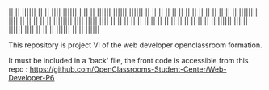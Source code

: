 ||    ||  ||||||  ||     ||        ||||       ||||||||  ||    ||  ||||||  ||||||   ||||||
||    ||  ||      ||     ||      ||    ||        ||     ||    ||  ||      ||   ||  ||
||||||||  ||||    ||     ||      ||    ||        ||     ||||||||  ||||    |||||    ||||
||    ||  ||      ||     ||      ||    ||        ||     ||    ||  ||      ||   ||  ||
||    ||  ||||||  |||||| ||||||    ||||          ||     ||    ||  ||||||  ||    || ||||||

This repository is project VI of the web developer openclassroom formation. 

It must be included in a 'back' file, the front code is accessible from this repo : https://github.com/OpenClassrooms-Student-Center/Web-Developer-P6
